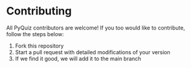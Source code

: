 # Contributing
All PyQuiz contributors are welcome! If you too would like to contribute, follow the steps below:

1. Fork this repository
2. Start a pull request with detailed modifications of your version
3. If we find it good, we will add it to the main branch